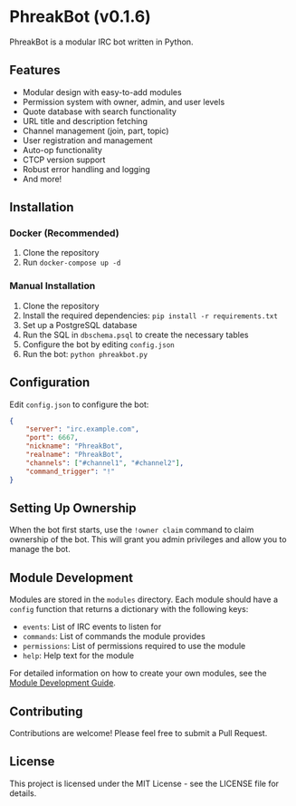 # PhreakBot (v0.1.6)

PhreakBot is a modular IRC bot written in Python.

## Features

- Modular design with easy-to-add modules
- Permission system with owner, admin, and user levels
- Quote database with search functionality
- URL title and description fetching
- Channel management (join, part, topic)
- User registration and management
- Auto-op functionality
- CTCP version support
- Robust error handling and logging
- And more!

## Installation

### Docker (Recommended)

1. Clone the repository
2. Run `docker-compose up -d`

### Manual Installation

1. Clone the repository
2. Install the required dependencies: `pip install -r requirements.txt`
3. Set up a PostgreSQL database
4. Run the SQL in `dbschema.psql` to create the necessary tables
5. Configure the bot by editing `config.json`
6. Run the bot: `python phreakbot.py`

## Configuration

Edit `config.json` to configure the bot:

```json
{
    "server": "irc.example.com",
    "port": 6667,
    "nickname": "PhreakBot",
    "realname": "PhreakBot",
    "channels": ["#channel1", "#channel2"],
    "command_trigger": "!"
}
```

## Setting Up Ownership

When the bot first starts, use the `!owner claim` command to claim ownership of the bot. This will grant you admin privileges and allow you to manage the bot.

## Module Development

Modules are stored in the `modules` directory. Each module should have a `config` function that returns a dictionary with the following keys:

- `events`: List of IRC events to listen for
- `commands`: List of commands the module provides
- `permissions`: List of permissions required to use the module
- `help`: Help text for the module

For detailed information on how to create your own modules, see the [Module Development Guide](MODULE_DEVELOPMENT_GUIDE.md).

## Contributing

Contributions are welcome! Please feel free to submit a Pull Request.

## License

This project is licensed under the MIT License - see the LICENSE file for details.
